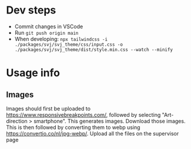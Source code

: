 # Dev steps

* Commit changes in VSCode
* Run ```git push origin main```
* When developing: ```npx tailwindcss -i ./packages/svj/svj_theme/css/input.css -o ./packages/svj/svj_theme/dist/style.min.css --watch --minify```

# Usage info

## Images
Images should first be uploaded to https://www.responsivebreakpoints.com/, followed by selecting "Art-direction > smartphone". This generates images. Download those images. This is then followed by converting them to webp using https://convertio.co/nl/jpg-webp/. Upload all the files on the supervisor page